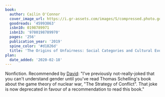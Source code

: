 ```yaml
---
book:
  author: Cailin O'Connor
  cover_image_url: https://i.gr-assets.com/images/S/compressed.photo.goodreads.com/books/1558553038l/45993863._SY475_.jpg
  goodreads: '45993863'
  isbn10: 0198789971
  isbn13: '9780198789970'
  pages: '256'
  publication_year: '2019'
  spine_color: '#d1826d'
  title: 'The Origins of Unfairness: Social Categories and Cultural Evolution'
plan:
  date_added: '2020-02-18'
---
```


Nonfiction. Recommended by [David](https://twitter.com/DRMacIver/status/1228233781317734401): "I've previously not-really-joked that you can't understand gender until you've read Thomas Schelling's book about the game theory of nuclear war, "The Strategy of Conflict". That joke is now deprecated in favour of a recommendation to read this book."
